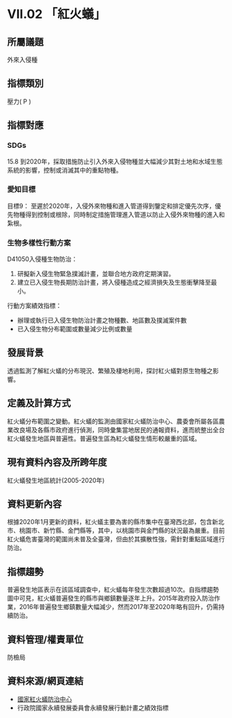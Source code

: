 # VII.02 「紅火蟻」

<script type="text/javascript" src="http://cdn.mathjax.org/mathjax/latest/MathJax.js?config=TeX-AMS-MML_HTMLorMML"></script>

## 所屬議題
外來入侵種
## 指標類別
壓力( P )
## 指標對應
### SDGs
15.8 到2020年，採取措施防止引入外來入侵物種並大幅減少其對土地和水域生態系統的影響，控制或消滅其中的重點物種。
### 愛知目標
目標9： 至遲於2020年，入侵外來物種和進入管道得到鑒定和排定優先次序，優先物種得到控制或根除，同時制定措施管理進入管道以防止入侵外來物種的進入和紮根。
### 生物多樣性行動方案
D41050入侵種生物防治：
1. 研擬新入侵生物緊急撲滅計畫，並聯合地方政府定期演習。
2. 建立已入侵生物長期防治計畫，將入侵種造成之經濟損失及生態衝擊降至最小。

行動方案績效指標：
* 辦理或執行已入侵生物防治計畫之物種數、地區數及撲滅案件數
* 已入侵生物分布範圍或數量減少比例或數量
## 發展背景
透過監測了解紅火蟻的分布現況、繁殖及棲地利用，探討紅火蟻對原生物種之影響。
## 定義及計算方式
紅火蟻分布範圍之變動。紅火蟻的監測由國家紅火蟻防治中心、農委會所屬各區農業改良場及各縣市政府進行偵測，同時彙集當地居民的通報資料，進而統整出全台紅火蟻發生地區與普遍性。普遍發生區為紅火蟻發生情形較嚴重的區域。
## 現有資料內容及所跨年度
紅火蟻發生地區統計(2005-2020年)
## 資料更新內容
根據2020年1月更新的資料，紅火蟻主要為害的縣市集中在臺灣西北部，包含新北市、桃園市、新竹縣、金門縣等，其中，以桃園市與金門縣的狀況最為嚴重。目前紅火蟻危害臺灣的範圍尚未普及全臺灣，但由於其擴散性強，需針對重點區域進行防治。
## 指標趨勢
普遍發生地區表示在該區域調查中，紅火蟻每年發生次數超過10次。自指標趨勢圖中可見，紅火蟻普遍發生的縣市與鄉鎮數量逐年上升。2015年政府投入防治作業，2016年普遍發生鄉鎮數量大幅減少，然而2017年至2020年略有回升，仍需持續防治。
## 資料管理/權責單位
防檢局
## 資料來源/網頁連結
* [國家紅火蟻防治中心](https://fireant.baphiq.gov.tw/RedFireAnt/Download)
* 行政院國家永續發展委員會永續發展行動計畫之績效指標